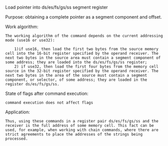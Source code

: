 Load pointer into ds/es/fs/gs/ss segment register

Purpose: obtaining a complete pointer as a segment component and offset.

Work algorithm:

	The working algorithm of the command depends on the current addressing mode (use16 or use32):

		1)if use16, then load the first two bytes from the source memory cell into the 16-bit register specified by the operand receiver. The next two bytes in the source area must contain a segment component of some address; they are loaded into the ds/es/fs/gs/ss register;
		2) if use32, then load the first four bytes from the memory cell source in the 32-bit register specified by the operand receiver. The next two bytes in the area of the source must contain a segment component, or selector, of some address; they are loaded in the register ds/es/fs/gs/ss.
		
State of flags after command execution:

	command execution does not affect flags

Application:

	Thus, using these commands in a register pair ds/es/fs/gs/ss and the receiver is the full address of some memory cell. This fact can be used, for example, when working with chain commands, where there are strict agreements to place the addresses of the strings being processed.